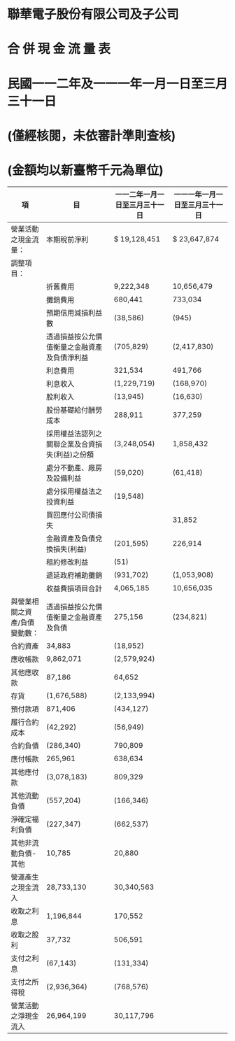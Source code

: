 # 聯華電子股份有限公司及子公司

# 合 併 現 金 流 量 表

# 民國一一二年及一一一年一月一日至三月三十一日

# (僅經核閱，未依審計準則查核)

# (金額均以新臺幣千元為單位)

|項|目|一一二年一月一日至三月三十一日|一一一年一月一日至三月三十一日|
|---|---|---|---|
|營業活動之現金流量：|本期稅前淨利|$ 19,128,451|$ 23,647,874|
|調整項目：| | | |
| |折舊費用|9,222,348|10,656,479|
| |攤銷費用|680,441|733,034|
| |預期信用減損利益數|(38,586)|(945)|
| |透過損益按公允價值衡量之金融資產及負債淨利益|(705,829)|(2,417,830)|
| |利息費用|321,534|491,766|
| |利息收入|(1,229,719)|(168,970)|
| |股利收入|(13,945)|(16,630)|
| |股份基礎給付酬勞成本|288,911|377,259|
| |採用權益法認列之關聯企業及合資損失(利益)之份額|(3,248,054)|1,858,432|
| |處分不動產、廠房及設備利益|(59,020)|(61,418)|
| |處分採用權益法之投資利益|(19,548)| |
| |買回應付公司債損失| |31,852|
| |金融資產及負債兌換損失(利益)|(201,595)|226,914|
| |租約修改利益|(51)| |
| |遞延政府補助攤銷|(931,702)|(1,053,908)|
| |收益費損項目合計|4,065,185|10,656,035|
|與營業相關之資產/負債變動數：|透過損益按公允價值衡量之金融資產及負債|275,156|(234,821)|
|合約資產|34,883|(18,952)| |
|應收帳款|9,862,071|(2,579,924)| |
|其他應收款|87,186|64,652| |
|存貨|(1,676,588)|(2,133,994)| |
|預付款項|871,406|(434,127)| |
|履行合約成本|(42,292)|(56,949)| |
|合約負債|(286,340)|790,809| |
|應付帳款|265,961|638,634| |
|其他應付款|(3,078,183)|809,329| |
|其他流動負債|(557,204)|(166,346)| |
|淨確定福利負債|(227,347)|(662,537)| |
|其他非流動負債-其他|10,785|20,880| |
|營運產生之現金流入|28,733,130|30,340,563| |
|收取之利息|1,196,844|170,552| |
|收取之股利|37,732|506,591| |
|支付之利息|(67,143)|(131,334)| |
|支付之所得稅|(2,936,364)|(768,576)| |
|營業活動之淨現金流入|26,964,199|30,117,796| |